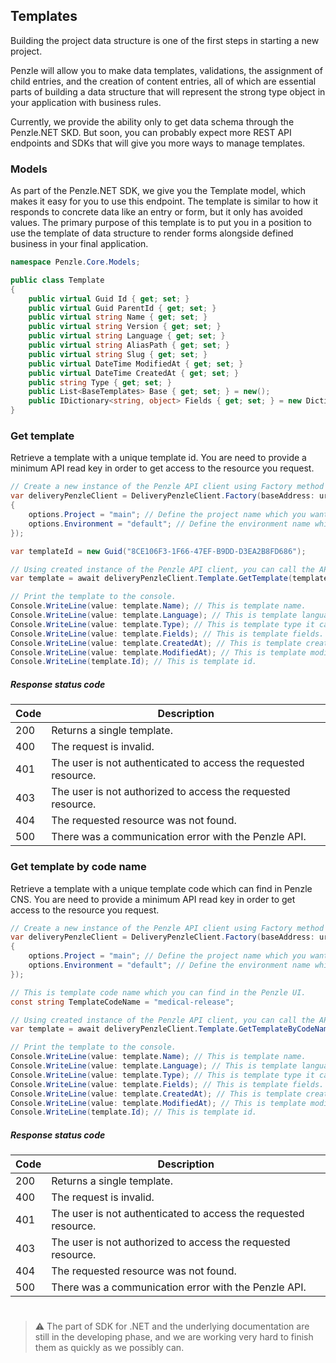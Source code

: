 ## **Templates**

Building the project data structure is one of the first steps in starting a new project. 

Penzle will allow you to make data templates, validations, the assignment of child entries, and the creation of content entries, all of which are essential parts of building a data structure that will represent the strong type object in your application with business rules.

Currently, we provide the ability only to get data schema through the Penzle.NET SKD. But soon, you can probably expect more REST API endpoints and SDKs that will give you more ways to manage templates.

### **Models**

As part of the Penzle.NET SDK, we give you the Template model, which makes it easy for you to use this endpoint. The template is similar to how it responds to concrete data like an entry or form, but it only has avoided values. The primary purpose of this template is to put you in a position to use the template of data structure to render forms alongside defined business in your final application.

```csharp
namespace Penzle.Core.Models;

public class Template
{
    public virtual Guid Id { get; set; }
    public virtual Guid ParentId { get; set; }
    public virtual string Name { get; set; }
    public virtual string Version { get; set; }
    public virtual string Language { get; set; }
    public virtual string AliasPath { get; set; }
    public virtual string Slug { get; set; }
    public virtual DateTime ModifiedAt { get; set; }
    public virtual DateTime CreatedAt { get; set; }
    public string Type { get; set; }
    public List<BaseTemplates> Base { get; set; } = new();
    public IDictionary<string, object> Fields { get; set; } = new Dictionary<string, object>();
}
```

### **Get template**

Retrieve a template with a unique template id. You are need to provide a minimum API read key in order to get access to the resource you request.

```csharp
// Create a new instance of the Penzle API client using Factory method ans passing API address and API key.
var deliveryPenzleClient = DeliveryPenzleClient.Factory(baseAddress: uri, apiDeliveryKey: apiKey, apiOptions: options =>
{
    options.Project = "main"; // Define the project name which you want to use.
    options.Environment = "default"; // Define the environment name which you want to use for the project.
});

var templateId = new Guid("8CE106F3-1F66-47EF-B9DD-D3EA2B8FD686");

// Using created instance of the Penzle API client, you can call the API methods for getting the template by id.
var template = await deliveryPenzleClient.Template.GetTemplate(templateId: templateId, cancellationToken: CancellationToken.None);

// Print the template to the console.
Console.WriteLine(value: template.Name); // This is template name.
Console.WriteLine(value: template.Language); // This is template language.
Console.WriteLine(value: template.Type); // This is template type it can be "Form" or "Entry".
Console.WriteLine(value: template.Fields); // This is template fields. This is a list of the template fields.
Console.WriteLine(value: template.CreatedAt); // This is template created date.
Console.WriteLine(value: template.ModifiedAt); // This is template modified date.
Console.WriteLine(template.Id); // This is template id.
```

##### **Response status code**

| Code | Description                                                     |
| ---- | --------------------------------------------------------------- |
| 200  | Returns a single template.                                      |
| 400  | The request is invalid.                                         |
| 401  | The user is not authenticated to access the requested resource. |
| 403  | The user is not authorized to access the requested resource.    |
| 404  | The requested resource was not found.                           |
| 500  | There was a communication error with the Penzle API.            |

### **Get template by code name**

Retrieve a template with a unique template code which can find in Penzle CNS. You are need to provide a minimum API read key in order to get access to the resource you request.

```csharp
// Create a new instance of the Penzle API client using Factory method ans passing API address and API key.
var deliveryPenzleClient = DeliveryPenzleClient.Factory(baseAddress: uri, apiDeliveryKey: apiKey, apiOptions: options =>
{
    options.Project = "main"; // Define the project name which you want to use.
    options.Environment = "default"; // Define the environment name which you want to use for the project.
});

// This is template code name which you can find in the Penzle UI.
const string TemplateCodeName = "medical-release";

// Using created instance of the Penzle API client, you can call the API methods for getting the template by code name.
var template = await deliveryPenzleClient.Template.GetTemplateByCodeName(codeName: TemplateCodeName, cancellationToken: CancellationToken.None);

// Print the template to the console.
Console.WriteLine(value: template.Name); // This is template name.
Console.WriteLine(value: template.Language); // This is template language.
Console.WriteLine(value: template.Type); // This is template type it can be "Form" or "Entry".
Console.WriteLine(value: template.Fields); // This is template fields. This is a list of the template fields.
Console.WriteLine(value: template.CreatedAt); // This is template created date.
Console.WriteLine(value: template.ModifiedAt); // This is template modified date.
Console.WriteLine(template.Id); // This is template id.
```

##### **Response status code**

| Code | Description                                                     |
| ---- | --------------------------------------------------------------- |
| 200  | Returns a single template.                                      |
| 400  | The request is invalid.                                         |
| 401  | The user is not authenticated to access the requested resource. |
| 403  | The user is not authorized to access the requested resource.    |
| 404  | The requested resource was not found.                           |
| 500  | There was a communication error with the Penzle API.            |

#
> ⚠️ The part of SDK for .NET and the underlying documentation are still in the developing phase, and we are working very hard to finish them as quickly as we possibly can.
